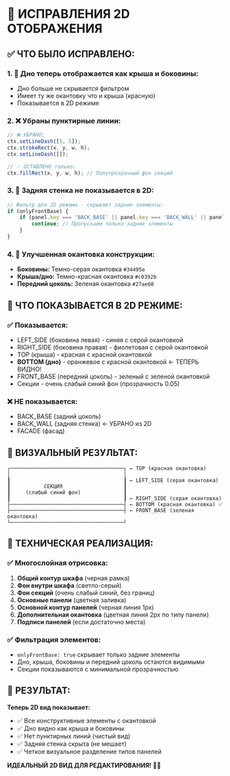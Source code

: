 # 🎨 ИСПРАВЛЕНИЯ 2D ОТОБРАЖЕНИЯ

## ✅ **ЧТО БЫЛО ИСПРАВЛЕНО:**

### 1. **🔧 Дно теперь отображается как крыша и боковины:**
- Дно больше не скрывается фильтром
- Имеет ту же окантовку что и крыша (красную)
- Показывается в 2D режиме

### 2. **❌ Убраны пунктирные линии:**
```javascript
// ❌ УБРАНО:
ctx.setLineDash([5, 5]);
ctx.strokeRect(x, y, w, h);
ctx.setLineDash([]);

// ✅ ОСТАВЛЕНО только:
ctx.fillRect(x, y, w, h); // Полупрозрачный фон секций
```

### 3. **🚫 Задняя стенка не показывается в 2D:**
```javascript
// Фильтр для 2D режима - скрывает задние элементы:
if (onlyFrontBase) {
    if (panel.key === 'BACK_BASE' || panel.key === 'BACK_WALL' || panel.key === 'FACADE') {
        continue; // Пропускаем только задние элементы
    }
}
```

### 4. **🎨 Улучшенная окантовка конструкции:**
- **Боковины:** Темно-серая окантовка `#34495e`
- **Крыша/дно:** Темно-красная окантовка `#c0392b`  
- **Передний цоколь:** Зеленая окантовка `#27ae60`

## 📐 **ЧТО ПОКАЗЫВАЕТСЯ В 2D РЕЖИМЕ:**

### ✅ **Показывается:**
- LEFT_SIDE (боковина левая) - синяя с серой окантовкой
- RIGHT_SIDE (боковина правая) - фиолетовая с серой окантовкой
- TOP (крыша) - красная с красной окантовкой
- **BOTTOM (дно)** - оранжевое с красной окантовкой ← ТЕПЕРЬ ВИДНО!
- FRONT_BASE (передний цоколь) - зеленый с зеленой окантовкой
- Секции - очень слабый синий фон (прозрачность 0.05)

### ❌ **НЕ показывается:**
- BACK_BASE (задний цоколь)
- BACK_WALL (задняя стенка) ← УБРАНО из 2D
- FACADE (фасад)

## 🎨 **ВИЗУАЛЬНЫЙ РЕЗУЛЬТАТ:**

```
┌─────────────────────────────────────┐ ← TOP (красная окантовка)
│                                     │
┃                                     ┃ ← LEFT_SIDE (серая окантовка)
┃           СЕКЦИЯ                    ┃
┃     (слабый синий фон)              ┃
┃                                     ┃ ← RIGHT_SIDE (серая окантовка)
├─────────────────────────────────────┤ ← BOTTOM (красная окантовка) ✅
├─────────────────────────────────────┤ ← FRONT_BASE (зеленая окантовка)
└─────────────────────────────────────┘
```

## 🔧 **ТЕХНИЧЕСКАЯ РЕАЛИЗАЦИЯ:**

### ✅ **Многослойная отрисовка:**
1. **Общий контур шкафа** (черная рамка)
2. **Фон внутри шкафа** (светло-серый)
3. **Фон секций** (очень слабый синий, без границ)
4. **Основные панели** (цветная заливка)
5. **Основной контур панелей** (черная линия 1px)
6. **Дополнительная окантовка** (цветная линия 2px по типу панели)
7. **Подписи панелей** (если достаточно места)

### ✅ **Фильтрация элементов:**
- `onlyFrontBase: true` скрывает только задние элементы
- Дно, крыша, боковины и передний цоколь остаются видимыми
- Секции показываются с минимальной прозрачностью

## 🎯 **РЕЗУЛЬТАТ:**

**Теперь 2D вид показывает:**
- ✅ Все конструктивные элементы с окантовкой
- ✅ Дно видно как крыша и боковины
- ✅ Нет пунктирных линий (чистый вид)  
- ✅ Задняя стенка скрыта (не мешает)
- ✅ Четкое визуальное разделение типов панелей

**ИДЕАЛЬНЫЙ 2D ВИД ДЛЯ РЕДАКТИРОВАНИЯ!** 🎨✨